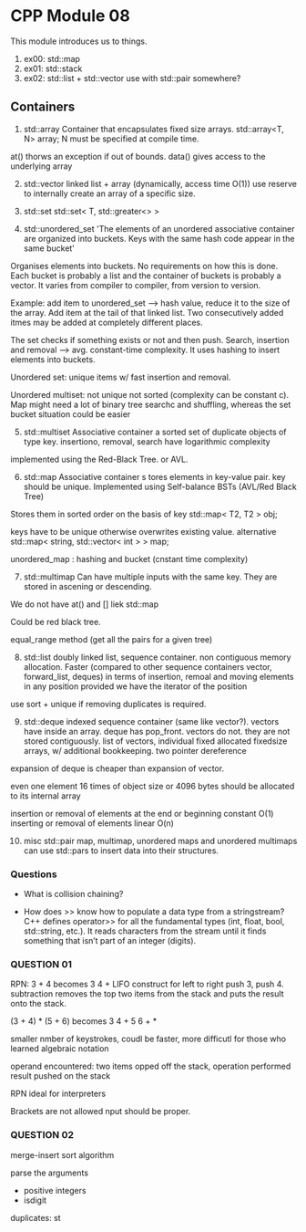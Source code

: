 # CPP Module 08
This module introduces us to things.

1. ex00: std::map
2. ex01: std::stack
3. ex02: std::list + std::vector use with std::pair somewhere?

## Containers
1. std::array
Container that encapsulates fixed size arrays.
std::array<T, N> array;
N must be specified at compile time.

at() thorws an exception if out of bounds.
data() gives access to the underlying array

2. std::vector
linked list + array (dynamically,  access time O(1))
use reserve to internally create an array of a specific size.

3. std::set
std::set< T, std::greater<> > 

4. std::unordered_set
'The elements of an unordered associative container are organized into buckets. Keys with the same hash code appear in the same bucket'

Organises elements into buckets. No requirements on how this is done. Each bucket is probably a list and the container of buckets is probably a vector. It varies from compiler to compiler, from version to version.

Example: add item to unordered_set --> hash value, reduce it to the size of the array. Add item at the tail of that linked list. Two consecutively added itmes may be added at completely different places.

The set checks if something exists or not and then push.
Search, insertion and removal --> avg. constant-time complexity. It uses hashing to insert elements into buckets.

Unordered set: unique items w/ fast insertion and removal.

Unordered multiset: not unique not sorted (complexity can be constant c). Map might need a lot of binary tree searchc and shuffling, whereas the set bucket situation could be easier

5. std::multiset
Associative container a sorted set of duplicate objects of type key. insertiono, removal, search have logarithmic complexity

implemented using the Red-Black Tree. or AVL.

6. std::map
Associative container s tores elements in key-value pair. key should be unique.
Implemented using Self-balance BSTs (AVL/Red Black Tree)

Stores them in sorted order on the basis of key
std::map< T2, T2 > obj;

keys have to be unique otherwise overwrites existing value.
alternative
std::map< string, std::vector< int > > map;

unordered_map : hashing and bucket (cnstant time complexity)

7. std::multimap
Can have multiple inputs with the same key. They are stored in ascening or descending.

We do not have at() and [] liek std::map

Could be red black tree.

equal_range method (get all the pairs for a given tree)

8. std::list
doubly linked list, sequence container. non contiguous memory allocation.
Faster (compared to other sequence containers vector, forward_list, deques) in terms of insertion, remoal and moving elements in any position provided we have the iterator of the position 

use sort + unique if removing duplicates is required.

9. std::deque
indexed sequence container (same like vector?). vectors have inside an array. 
deque has pop_front. vectors do not.
they are not stored contiguously. list of vectors,
individual fixed allocated fixedsize arrays, w/ additional bookkeeping. two pointer dereference

expansion of deque is cheaper than expansion of vector. 

even one element 16 times of object size or 4096 bytes should be allocated to its internal array

insertion or removal of elements at the end or beginning  constant O(1)
inserting or removal of elements linear O(n)

10. misc
std::pair
map, multimap, unordered maps and unordered multimaps can use std::pars to insert data into their structures.

### Questions
- What is collision chaining?

- How does >> know how to populate a data type from a stringstream?
C++ defines operator>> for all the fundamental types (int, float, bool, std::string, etc.). It reads characters from the stream until it finds something that isn’t part of an integer (digits).


### QUESTION 01
RPN: 3 + 4 becomes 3 4 +
LIFO construct for left to right 
push 3, push 4. subtraction removes the top two items from the stack and puts the result onto the stack.

(3 + 4) * (5 + 6) becomes 3 4 + 5 6 + *

smaller nmber of keystrokes, coudl be faster, more difficutl for those who learned algebraic notation

operand encountered: two items opped off the stack, operation performed result pushed on the stack

RPN ideal for interpreters

Brackets are not allowed nput should be proper.

### QUESTION 02
merge-insert sort algorithm

parse the arguments
- positive integers
- isdigit

duplicates: st
